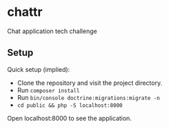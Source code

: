 # chattr
Chat application tech challenge

## Setup

Quick setup (implied):
- Clone the repository and visit the project directory.
- Run `composer install`
- Run `bin/console doctrine:migrations:migrate -n`
- `cd public && php -S localhost:8000`

Open localhost:8000 to see the application.

